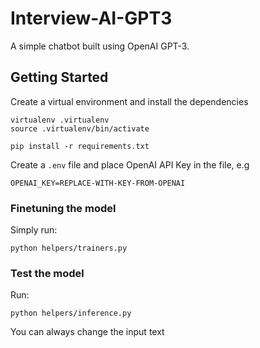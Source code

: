 # Interview-AI-GPT3

A simple chatbot built using OpenAI GPT-3. 

## Getting Started
Create a virtual environment and install the dependencies

```
virtualenv .virtualenv
source .virtualenv/bin/activate

pip install -r requirements.txt
```

Create a `.env` file and place OpenAI API Key in the file, e.g

``` 
OPENAI_KEY=REPLACE-WITH-KEY-FROM-OPENAI
```

### Finetuning the model

Simply run:

``` 
python helpers/trainers.py
```

### Test the model

Run:

``` 
python helpers/inference.py
```
You can always change the input text